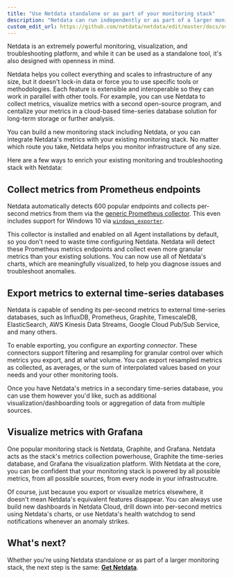 ```yaml
---
title: "Use Netdata standalone or as part of your monitoring stack"
description: "Netdata can run independently or as part of a larger monitoring stack thanks to its flexibility, interoperable core, and exporting features."
custom_edit_url: https://github.com/netdata/netdata/edit/master/docs/overview/netdata-monitoring-stack.md
---
```




Netdata is an extremely powerful monitoring, visualization, and troubleshooting platform, and while it can be used as a
standalone tool, it's also designed with openness in mind. 

Netdata helps you collect everything and scales to infrastructure of any size, but it doesn't lock-in data or force you
to use specific tools or methodologies. Each feature is extensible and interoperable so they can work in parallel with
other tools. For example, you can use Netdata to collect metrics, visualize metrics with a second open-source program,
and centalize your metrics in a cloud-based time-series database solution for long-term storage or further analysis.

You can build a new monitoring stack including Netdata, or you can integrate Netdata's metrics with your existing
monitoring stack. No matter which route you take, Netdata helps you monitor infrastructure of any size.

Here are a few ways to enrich your existing monitoring and troubleshooting stack with Netdata:

## Collect metrics from Prometheus endpoints

Netdata automatically detects 600 popular endpoints and collects per-second metrics from them via the [generic
Prometheus collector](/docs/agent/collectors/go.d.plugin/modules/prometheus). This even
includes support for Windows 10 via [`windows_exporter`](https://github.com/prometheus-community/windows_exporter).

This collector is installed and enabled on all Agent installations by default, so you don't need to waste time
configuring Netdata. Netdata will detect these Prometheus metrics endpoints and collect even more granular metrics than
your existing solutions. You can now use all of Netdata's charts, which are meaningfully visualized, to help you
diagnose issues and troubleshoot anomalies.

## Export metrics to external time-series databases

Netdata is capable of sending its per-second metrics to external time-series databases, such as InfluxDB, Prometheus,
Graphite, TimescaleDB, ElasticSearch, AWS Kinesis Data Streams, Google Cloud Pub/Sub Service, and many others.

To enable exporting, you configure an _exporting connector_. These connectors support filtering and resampling for
granular control over which metrics you export, and at what volume. You can export resampled metrics as collected, as
averages, or the sum of interpolated values based on your needs and your other monitoring tools.

Once you have Netdata's metrics in a secondary time-series database, you can use them however you'd like, such as
additional visualization/dashboarding tools or aggregation of data from multiple sources.

## Visualize metrics with Grafana

One popular monitoring stack is Netdata, Graphite, and Grafana. Netdata acts as the stack's metrics collection
powerhouse, Graphite the time-series database, and Grafana the visualization platform. With Netdata at the core, you can
be confident that your monitoring stack is powered by all possible metrics, from all possible sources, from every node
in your infrastrucutre.

Of course, just because you export or visualize metrics elsewhere, it doesn't mean Netdata's equivalent features
disappear. You can always use build new dashboards in Netdata Cloud, drill down into per-second metrics using Netdata's
charts, or use Netdata's health watchdog to send notifications whenever an anomaly strikes.

## What's next?

Whether you're using Netdata standalone or as part of a larger monitoring stack, the next step is the same: [**Get
Netdata**](/docs/agent/packaging/installer).


